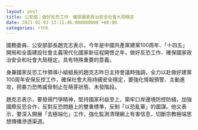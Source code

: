 ```yaml
---
layout: post
title: 公安部：做好反恐工作　確保國家政治安全社會大局穩定
date: 2021-02-03 13:11:46.000000000 +08:00
categories: rthk
---
```


國務委員、公安部部長趙克志表示，今年是中國共產黨建黨100周年、「十四五」開局和全面建設社會主義現代化國家新征程開啓之年，做好反恐工作、確保國家政治安全和社會大局穩定，具有特殊重要的意義。

身兼國家反恐工作領導小組組長的趙克志昨日主持會議時強調，全力以赴做好建黨100周年安保反控工作，確保社會大局持續安全穩定，要強化情報預警、主動進攻，把暴力恐怖威脅制止在萌芽狀態、未發階段。

趙克志表示，要發揚鬥爭精神，堅持國家利益至上，築牢口岸邊境防控防綫，加強國際反恐合作，反對反恐問題上的雙重標準，反制「以恐亂華」的圖謀。他又表示，要深入開展「去極端化」工作，強化監測清理網上有害信息，切斷宗教極端思想傳播滲透渠道。
